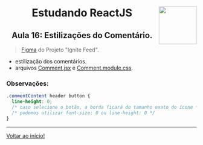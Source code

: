 <div align="center">
<a href="https://github.com/monicaquintal" target="_blank"><img align="right" height="100" src="https://cdn.jsdelivr.net/gh/devicons/devicon/icons/react/react-original.svg" /></a>
<h1>Estudando ReactJS</h1>
<h2>Aula 16: Estilizações do Comentário.</h2>
</div>

> [Figma](https://www.figma.com/community/file/1113573231685349036) do Projeto "Ignite Feed".

- estilização dos comentários.
- arquivos [Comment.jsx](../../projetos/01-fundamentos-reactjs/src/components/Comment.jsx) e [Comment.module.css](../../projetos/01-fundamentos-reactjs/src/components/Comment.module.css).

### Observações:

~~~css
.commentContent header button {
  line-height: 0;
  /* caso selecione o botão, a borda ficará do tamanho exato do ícone */
  /* podemos utilizar font-size: 0 ou line-height: 0 */
}
~~~

---

[Voltar ao início!](https://github.com/monicaquintal/estudandoReact/)